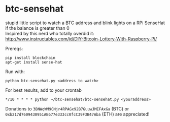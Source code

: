 # btc-sensehat
stupid little script to watch a BTC address and blink lights on a RPi SenseHat if the balance is greater than 0  
Inspired by this nerd who totally overdid it: http://www.instructables.com/id/DIY-Bitcoin-Lottery-With-Raspberry-Pi/  

Prereqs:  

`pip install blockchain`  
`apt-get install sense-hat`


Run with:  

`python btc-sensehat.py <address to watch>`

For best results, add to your crontab  

`*/10 * * * * python ~/btc-sensehat/btc-sensehat.py <youraddress>`



Donations to `3BNWqWM9CNjr4RPAGx92B7GuuwJMEFAxGa` (BTC) or `0xb217d7609430951AB677e333cc0fcC39F3B47Aba` (ETH) are appreciated!

